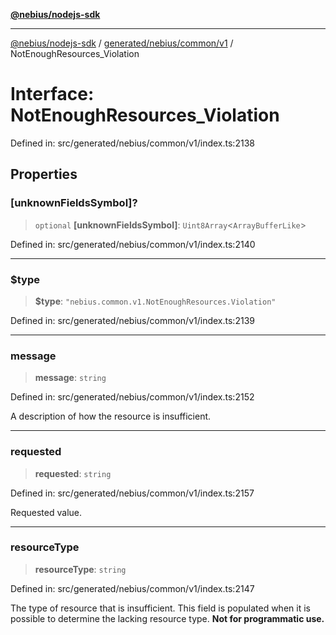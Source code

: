 [**@nebius/nodejs-sdk**](../../../../../README.md)

***

[@nebius/nodejs-sdk](../../../../../README.md) / [generated/nebius/common/v1](../README.md) / NotEnoughResources\_Violation

# Interface: NotEnoughResources\_Violation

Defined in: src/generated/nebius/common/v1/index.ts:2138

## Properties

### \[unknownFieldsSymbol\]?

> `optional` **\[unknownFieldsSymbol\]**: `Uint8Array`\<`ArrayBufferLike`\>

Defined in: src/generated/nebius/common/v1/index.ts:2140

***

### $type

> **$type**: `"nebius.common.v1.NotEnoughResources.Violation"`

Defined in: src/generated/nebius/common/v1/index.ts:2139

***

### message

> **message**: `string`

Defined in: src/generated/nebius/common/v1/index.ts:2152

A description of how the resource is insufficient.

***

### requested

> **requested**: `string`

Defined in: src/generated/nebius/common/v1/index.ts:2157

Requested value.

***

### resourceType

> **resourceType**: `string`

Defined in: src/generated/nebius/common/v1/index.ts:2147

The type of resource that is insufficient.
 This field is populated when it is possible to determine the lacking resource type.
 **Not for programmatic use.**
